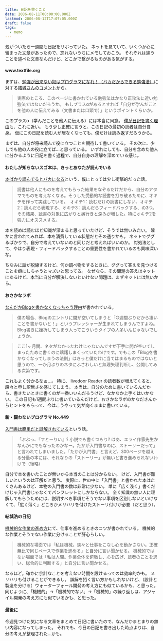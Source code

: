 ```yaml
---
title: 日記を書くこと
date: 2006-08-11T00:00:00.000Z
lastmod: 2006-08-12T17:07:05.000Z
draft: false
tags:
  - memo
---
```


気がついたら一週間も日記をサボっていた。 ネットを見ていて、いくつか心に留まった文章があったので、忘れないうちにメモしておこう。 それぞれは違うことを述べた文章なんだけど、どこかで繋がるものがある気がする。

#### www\.textfile.org

まずは、[勉強が出来ない奴はプログラマになれ！（バカだからできる勉強法）](http://d.hatena.ne.jp/amachang/20060804/1154679162)に対する[結城さんのコメント](http://d.hatena.ne.jp/textfile/20060805/e)から。

> 実際のところ、このページに書かれている勉強法はかなり正攻法に近い勉強法ではないだろうか。 もしプラスαがあるとすれば「自分が学んだことを他の人に伝えてみる（文書または口頭で）」というポイントくらいか。

このプラスα（学んだことを他人に伝える）には本当に同意。 [僕が日記を書く理由](/posts/20040212/p01)も、これに近い。 もう少し正確に言うと、この日記の最初の読者は自分自身。 仮にこの日記を読む人が居なくなっても、僕だけは読み返すだろうから。

まずは、自分が将来読んで役に立つことを期待して書いている。 その次に、少しでも他の人の役に立てば…と思っている。 いずれにしても、自分を含めた他人に分かるように日記を書く過程で、自分自身の理解を深めている感じ。

#### わたしが知らないスゴ本は、きっとあなたが読んでいる

[本ばかり読んでるとバカになる](http://dain.cocolog-nifty.com/myblog/2006/08/post_bb15.html)という、僕にとっては少し衝撃的だった話。

> 読書は他人にものを考えてもらった結果をなぞるだけだから、自分のアタマでものを考えなくなる。そうした受動的な読書を打ち破るために、オキテを作って実践している。　オキテ1：読むだけの読書にしない、オキテ2：読んだら表現する、オキテ3：読んだらフィードバックする、の3つ。その結果、読書の対象に広がりと奥行きと深みが増した。特にオキテ2を強力にオススメする。

本を読めば読むほど知識が深まると思っていたけど、そうでは無いみたい。 確かに言われてみれば、本を消費している状態だとその通りかも。 ネットでググるばかりで、自分で考えていないのと同じだと考えればいいのか。 対処法として、やはり表現・フィードバックすることの重要性を書かれているのも興味深いな。

ちなみに話が脱線するけど、何か調べ物をするときに、ググって答えを見つけることを癖にしちゃうとマズいと思ってる。 なぜなら、その問題の答えはネットにあるけど、本当に自分が解決しないといけない問題は、まずネットには無いから。

#### おさかなラボ

[なんだかBlogを書かなくなっちゃう理由](http://kaede.to/~canada/doc/withdrawal-from-blog-community)が書かれている。

> 僕の場合、Blogのエントリに間が空いてしまうと「○週間ぶりだから凄いことを書かないと！」というプレッシャーが生まれてしまうんですよね。Blog書きに挫折してしまう人ってこういうタイプの人多いんじゃないでしょうか。

> ここ1ヶ月間、ネタがなかったわけじゃないんですが下手に間が空いてしまったために書くのに躊躇しまくっていたわけです。でもこの「Blogを書かなくなってしまうの法則」はきっと僕だけに当てはまるものではないと思うので、一か月ぶりのネタにふさわしいと無理矢理判断し、公開してみる次第です。

これもよく分かるなぁ…。 特に、 livedoor Reader の読者数が増えてくると、段々と申し訳無さを感じてしまう。 本当は、自分のために書いているんだから、書きたいときに書くのが一番いいんだろうけど、なかなか上手くはいかない。 この日記も1週間ぶりに書いているんだけど、おさかなラボのかなださんからヒントをもらって、今はこうやって気が向くままに書いている。

#### 新・闘わないプログラマ No.449

[入門書は簡単だと誤解されている](http://www.amy.hi-ho.ne.jp/~lepton/program/p4/prog449.html)という話。

> 「ぷぷっ、『すとーりい』? 小説でも書くつもり? はあ、エライ作家先生かなんかにでもなったのかなー。たかが入門書なのに、ストーリーだって」と言われてしまいました。「たかが入門書」と言えど、300ページを越える分量の本には、それなりの「ストーリー」が無いと書き進められないわけで（後略）

自分で本を書いたことが無いから本当のことは分からない。 けど、入門書が難しいというのは正解だと思う。 実際に、世の中に「入門書」と書かれた本はたくさんあるけど、本物の入門書の数は非常に少ない。 単に「広く浅く」書くだけじゃ入門書じゃなくてパンフレットにしかならない。 全く知識の無い人に理解してもらうためには、説明すべき事項とそうでない事項を区別しないといけなくて、「広く薄く」どころかメリハリを付けたストーリ付けが必要（だと思う）。

#### 結城浩の日記

[機械的な作業の進め方](http://www.hyuki.com/d/200608.html#i20060810094411)にて、仕事を進めるときのコツが書かれている。 機械的な作業とそうでない作業に分けることが肝心らしい。

> 機械的な場面では「私は機械。淡々と仕事をこなし心を動かさない。正確無比で同じペースで作業を進める」と自分に言い聞かせる。 機械的ではない場面では「私は人間。作業全体を俯瞰し、心を広げ、読者のことを思い、総合的に判断する」と自分に言い聞かせる。

なるほど。確かに余計なことを考えない時間を設けるってのは効率的かも。 メリハリも付けることができるし。 誤解を招く言い方かもしれないけど、（設計と製造を分ける）ウォーターフォール開発の考え方にも似ているかも、と思った。 同じように、「機械的」→「機械的でない」→「機械的」の繰り返しは、アジャイル開発の考え方にも似ているかも、と思った。

#### 最後に

今週見つけた気になる文章をまとめて日記に書いたので、なんだかまとまりの無い内容になってしまった。 それでも、今日の日記を書き出した時点よりは、自分の考えが整理された…かも。
